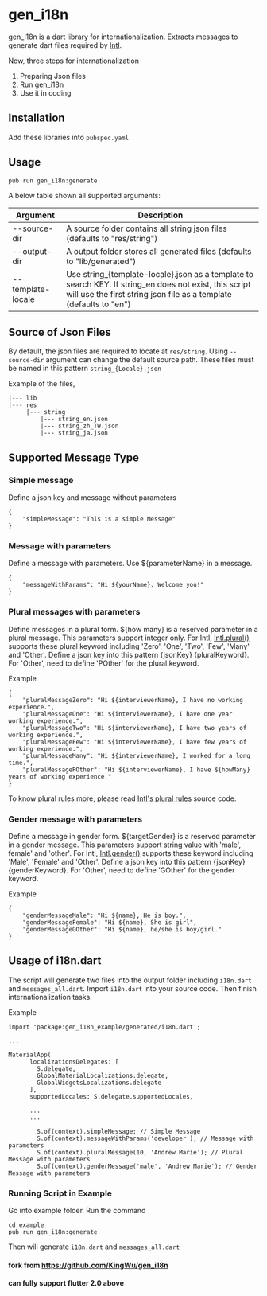 # gen_i18n

gen_i18n is a dart library for internationalization. Extracts messages
to generate dart files required by
[Intl](https://github.com/dart-lang/intl).

Now, three steps for internationalization

1. Preparing Json files 
2. Run gen_i18n 
3. Use it in coding

## Installation
Add these libraries into `pubspec.yaml`

## Usage

```
pub run gen_i18n:generate
```

A below table shown all supported arguments:

| Argument  | Description |
|-----|-----|
| --source-dir | A source folder contains all string json files (defaults to "res/string") |
| --output-dir   | A output folder stores all generated files (defaults to "lib/generated") |
| --template-locale    |  Use string_{template-locale}.json as a template to search KEY. If string_en does not exist, this script will use the first string json file as a template (defaults to "en")   |

## Source of Json Files
By default, the json files are required to locate at `res/string`. Using
`--source-dir` argument can change the default source path. These files
must be named in this pattern `string_{Locale}.json`

Example of the files,

```
|--- lib 
|--- res 
     |--- string 
         |--- string_en.json 
         |--- string_zh_TW.json 
         |--- string_ja.json 
```

## Supported Message Type
### Simple message
Define a json key and message without parameters 

``` 
{ 
    "simpleMessage": "This is a simple Message"
}
```

### Message with parameters

Define a message with parameters. Use ${parameterName} in a message.

```
{
    "messageWithParams": "Hi ${yourName}, Welcome you!"
}
```

### Plural messages with parameters 
Define messages in a plural form. ${how many} is a reserved parameter in
a plural message. This parameters support integer only. For Intl,
[Intl.plural()](https://api.flutter.dev/flutter/intl/Intl/plural.html) supports these plural keyword including 'Zero', 'One',
'Two', 'Few', 'Many' and 'Other'. Define a json key into this pattern
{jsonKey} {pluralKeyword}. For 'Other', need to define 'POther' for the
plural keyword.

Example
```
{ 
    "pluralMessageZero": "Hi ${interviewerName}, I have no working experience.", 
    "pluralMessageOne": "Hi ${interviewerName}, I have one year working experience.", 
    "pluralMessageTwo": "Hi ${interviewerName}, I have two years of working experience.", 
    "pluralMessageFew": "Hi ${interviewerName}, I have few years of working experience.", 
    "pluralMessageMany": "Hi ${interviewerName}, I worked for a long time.", 
    "pluralMessagePOther": "Hi ${interviewerName}, I have ${howMany} years of working experience."
}
``` 
 
To know plural rules more, please read
[Intl's plural rules](https://github.com/dart-lang/intl/blob/master/lib/src/plural_rules.dart)
source code.

### Gender message with parameters
Define a message in gender form. ${targetGender} is a reserved parameter
in a gender message. This parameters support string value with 'male',
female' and 'other'. For Intl, [Intl.gender()](https://api.flutter.dev/flutter/intl/Intl/gender.html) supports these keyword
including 'Male', 'Female' and 'Other'. Define a json key into this
pattern {jsonKey} {genderKeyword}. For 'Other', need to define 'GOther'
for the gender keyword.

Example
```
{ 
    "genderMessageMale": "Hi ${name}, He is boy.", 
    "genderMessageFemale": "Hi ${name}, She is girl", 
    "genderMessageGOther": "Hi ${name}, he/she is boy/girl." 
}
```  
 

## Usage of i18n.dart 
The script will generate two files into the output folder including
`i18n.dart` and `messages_all.dart`. Import `i18n.dart` into your source
code. Then finish internationalization tasks.

Example 
``` 
import 'package:gen_i18n_example/generated/i18n.dart';

...

MaterialApp(
      localizationsDelegates: [
        S.delegate,
        GlobalMaterialLocalizations.delegate,
        GlobalWidgetsLocalizations.delegate
      ],
      supportedLocales: S.delegate.supportedLocales,
      
      ...
      ...

        S.of(context).simpleMessage; // Simple Message 
        S.of(context).messageWithParams('developer'); // Message with parameters
        S.of(context).pluralMessage(10, 'Andrew Marie'); // Plural Message with parameters
        S.of(context).genderMessage('male', 'Andrew Marie'); // Gender Message with parameters
```

### Running Script in Example

Go into example folder. Run the command

``` 
cd example
pub run gen_i18n:generate
```

Then will generate `i18n.dart` and `messages_all.dart`

#### fork from https://github.com/KingWu/gen_i18n
#### can fully support flutter 2.0 above